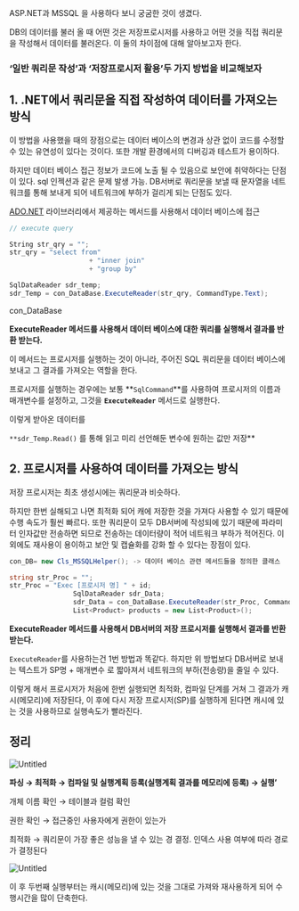ASP.NET과 MSSQL 을 사용하다 보니 궁굼한 것이 생겼다.

DB의 데이터를 불러 올 때 어떤 것은 저장프로시저를 사용하고 어떤 것을 직접 쿼리문을 작성해서 데이터를 불러온다. 이 둘의 차이점에 대해 알아보고자 한다.

### ‘일반 쿼리문 작성’과 ‘저장프로시저 활용’두 가지 방법을 비교해보자

## 1. ****.NET에서 쿼리문을 직접 작성하여 데이터를 가져오는 방식****

이 방법을 사용했을 때의 장점으로는 데이터 베이스의 변경과 상관 없이 코드를 수정할 수 있는 유연성이 있다는 것이다. 또한 개발 환경에서의 디버깅과 테스트가 용이하다.

하지만 데이터 베이스 접근 정보가 코드에 노출 될 수 있음으로 보안에 취약하다는 단점이 있다. sql 인젝션과 같은 문제 발생 가능. DB서버로 쿼리문을 보낼 때 문자열을 네트워크를 통해 보내게 되어 네트워크에 부하가 걸리게 되는 단점도 있다.

[ADO.NET](http://ado.net/) 라이브러리에서 제공하는 메서드를 사용해서 데이터 베이스에 접근

```csharp
// execute query

String str_qry = "";
str_qry = "select from" 
					+ "inner join" 
					+ "group by"

SqlDataReader sdr_temp;
sdr_Temp = con_DataBase.ExecuteReader(str_qry, CommandType.Text);

```

con_DataBase

**ExecuteReader 메서드를 사용해서 데이터 베이스에 대한 쿼리를 실행해서 결과를 반환 받는다.**

이 메서드는 프로시저를 실행하는 것이 아니라, 주어진 SQL 쿼리문을 데이터 베이스에 보내고 그 결과를 가져오는 역할을 한다.

프로시저를 실행하는 경우에는 보통 **`SqlCommand`**를 사용하여 프로시저의 이름과 매개변수를 설정하고, 그것을 **`ExecuteReader`** 메서드로 실행한다.

이렇게 받아온 데이터를

`**sdr_Temp.Read()` 를 통해 읽고 미리 선언해둔 변수에 원하는 값만 저장**

## 2. ****프로시저를 사용하여 데이터를 가져오는 방식****

저장 프로시저는 최초 생성시에는 쿼리문과 비슷하다.

하지만 한번 실해되고 나면 최적화 되어 캐에 저장한 것을 가져다 사용할 수 있기 때문에 수행 속도가 훨씬 빠르다. 또한 쿼리문이 모두 DB서버에 작성되에 있기 때문에 파라미터 인자값만 전송하면 되므로 전송하는 데이터량이 적어 네트워크 부하가 적어진다.  이 외에도 재사용이 용이하고 보안 및 캡슐화를 강화 할 수 있다는 장점이 있다.

```csharp
con_DB= new Cls_MSSQLHelper(); -> 데이터 베이스 관련 메서드들을 정의한 클래스

string str_Proc = "";
str_Proc = "Exec [프로시저 명] " + id;
                SqlDataReader sdr_Data;
                sdr_Data = con_DataBase.ExecuteReader(str_Proc, CommandType.Text);
                List<Product> products = new List<Product>();

```

**ExecuteReader 메서드를 사용해서 DB서버의 저장 프로시저를 실행해서 결과를 반환 받는다.**

`ExecuteReader`를 사용하는건 1번 방법과 똑같다. 하지만 위 방법보다 DB서버로 보내는 텍스트가 SP명 + 매개변수 로 짧아져서 네트워크의 부하(전송량)을 줄일 수 있다.

이렇게 해서 프로시저가 처음에 한번 실행되면 최적화, 컴파일 단계를 거쳐 그 결과가 캐시(메모리)에 저장된다, 이 후에 다시 저장 프로시저(SP)를 실행하게 된다면 캐시에 있는 것을 사용하므로 실행속도가 빨라진다. 

## 정리

![Untitled](https://s3-us-west-2.amazonaws.com/secure.notion-static.com/57d94980-657d-4126-98a5-7d883238b2fe/Untitled.png)

**파싱 → 최적화 → 컴파일 및 실행계획 등록(실행계획 결과를 메모리에 등록) → 실행’**

개체 이름 확인 → 테이블과 컬럼 확인 

권한 확인 → 접근중인 사용자에게 권한이 있는가

최적화 → 쿼리문이 가장 좋은 성능을 낼 수 있는 경 결정. 인덱스 사용 여부에 따라 경로가 결정된다

![Untitled](https://s3-us-west-2.amazonaws.com/secure.notion-static.com/6dd7a1b2-d87f-4976-8b56-5d0312a3937a/Untitled.png)

이 후 두번째 실행부터는 캐시(메모리)에 있는 것을 그대로 가져와 재사용하게 되어 수행시간을 많이 단축한다.